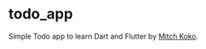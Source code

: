 # todo_app

Simple Todo app to learn Dart and Flutter by [Mitch Koko](https://www.youtube.com/watch?v=HQ_ytw58tC4).
